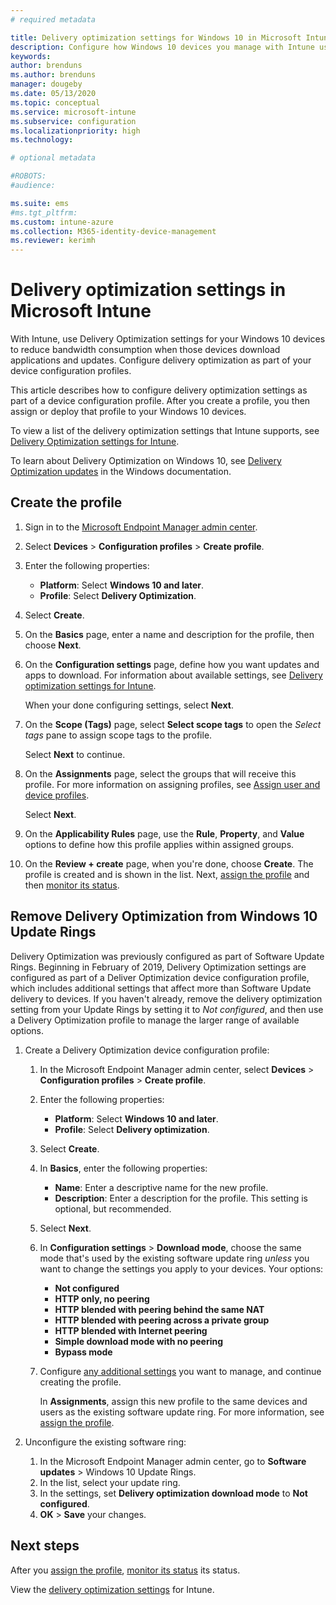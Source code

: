 ```yaml
---
# required metadata

title: Delivery optimization settings for Windows 10 in Microsoft Intune - Azure | Microsoft Docs
description: Configure how Windows 10 devices you manage with Intune use delivery optimization. In Intune, create a device configuration profile to install updates from the internet. Also see how to replace existing update rings with a delivery optimization profile.
keywords:
author: brenduns
ms.author: brenduns
manager: dougeby
ms.date: 05/13/2020
ms.topic: conceptual
ms.service: microsoft-intune
ms.subservice: configuration
ms.localizationpriority: high
ms.technology:

# optional metadata

#ROBOTS:
#audience:

ms.suite: ems
#ms.tgt_pltfrm:
ms.custom: intune-azure
ms.collection: M365-identity-device-management
ms.reviewer: kerimh
---
```


# Delivery optimization settings in Microsoft Intune

With Intune, use Delivery Optimization settings for your Windows 10 devices to reduce bandwidth consumption when those devices download applications and updates. Configure delivery optimization as part of your device configuration profiles.  

This article describes how to configure delivery optimization settings as part of a device configuration profile. After you create a profile, you then assign or deploy that profile to your Windows 10 devices.

To view a list of the delivery optimization settings that Intune supports, see [Delivery Optimization settings for Intune](delivery-optimization-settings.md).  

To learn about Delivery Optimization on Windows 10, see [Delivery Optimization updates](https://docs.microsoft.com/windows/deployment/update/waas-delivery-optimization) in the Windows documentation.  

## Create the profile

1. Sign in to the [Microsoft Endpoint Manager admin center](https://go.microsoft.com/fwlink/?linkid=2109431).

2. Select **Devices** > **Configuration profiles** > **Create profile**.

3. Enter the following properties:

   - **Platform**: Select **Windows 10 and later**.
   - **Profile**: Select **Delivery Optimization**.

4. Select **Create**.

5. On the **Basics** page, enter a name and description for the profile, then choose **Next**.

6. On the **Configuration settings** page, define how you want updates and apps to download. For information about available settings, see [Delivery optimization settings for Intune](delivery-optimization-settings.md).

   When your done configuring settings, select **Next**.

7. On the **Scope (Tags)** page, select **Select scope tags** to open the *Select tags* pane to assign scope tags to the profile.
  
   Select **Next** to continue.

8. On the **Assignments** page, select the groups that will receive this profile. For more information on assigning profiles, see [Assign user and device profiles](../configuration/device-profile-assign.md).

   Select **Next**.

9. On the **Applicability Rules** page, use the **Rule**, **Property**, and **Value** options to define how this profile applies within assigned groups.

10. On the **Review + create** page, when you're done, choose **Create**. The profile is created and is shown in the list. Next, [assign the profile](device-profile-assign.md) and then [monitor its status](device-profile-monitor.md).

## Remove Delivery Optimization from Windows 10 Update Rings

Delivery Optimization was previously configured as part of Software Update Rings. Beginning in February of 2019, Delivery Optimization settings are configured as part of a Deliver Optimization device configuration profile, which includes additional settings that affect more than Software Update delivery to devices. If you haven't already, remove the delivery optimization setting from your Update Rings by setting it to *Not configured*, and then use a Delivery Optimization profile to manage the larger range of available options.

1. Create a Delivery Optimization device configuration profile:

    1. In the Microsoft Endpoint Manager admin center, select **Devices** > **Configuration profiles** > **Create profile**.
    2. Enter the following properties:

        - **Platform**: Select **Windows 10 and later**.
        - **Profile**: Select **Delivery optimization**.

    3. Select **Create**.
    4. In **Basics**, enter the following properties:

        - **Name**: Enter a descriptive name for the new profile.
        - **Description**: Enter a description for the profile. This setting is optional, but recommended.

    5. Select **Next**.
    6. In **Configuration settings** > **Download mode**, choose the same mode that's used by the existing software update ring *unless* you want to change the settings you apply to your devices. Your options:

        - **Not configured​**
        - **HTTP only, no peering​**
        - **HTTP blended with peering behind the same NAT**
        - **HTTP blended with peering across a private group​**
        - **HTTP blended with Internet peering​**
        - **Simple download mode with no peering​**
        - **Bypass mode**

    7. Configure [any additional settings](delivery-optimization-settings.md) you want to manage, and continue creating the profile.

        In **Assignments**, assign this new profile to the same devices and users as the existing software update ring. For more information, see [assign the profile](device-profile-assign.md).

2. Unconfigure the existing software ring:

    1. In the Microsoft Endpoint Manager admin center, go to **Software updates** > Windows 10 Update Rings.
    2. In the list, select your update ring.
    3. In the settings, set **Delivery optimization download mode** to **Not configured**.
    4. **OK** > **Save** your changes.

## Next steps

After you [assign the profile](device-profile-assign.md), [monitor its status](device-profile-monitor.md) its status.

View the [delivery optimization settings](delivery-optimization-settings.md) for Intune.
